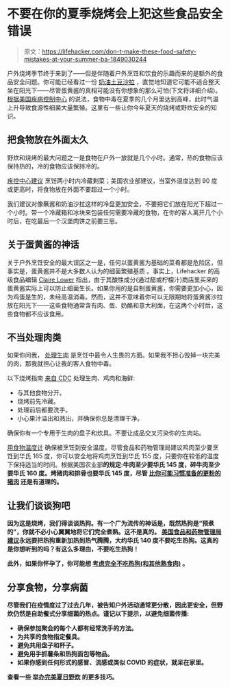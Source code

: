# 不要在你的夏季烧烤会上犯这些食品安全错误

> 原文：<https://lifehacker.com/don-t-make-these-food-safety-mistakes-at-your-summer-ba-1849030244>

户外烧烤季节终于来到了——但是伴随着户外烹饪和饮食的乐趣而来的是额外的食品安全问题。你可能已经看过一份 [奶油土豆沙拉](https://lifehacker.com/how-to-make-extra-creamy-potato-salad-with-less-mayo-1844222984) ，直觉地知道它可能不适合整天坐在阳光下——尽管蛋黄酱的真相可能没有你想象的那么可怕(下文将详细介绍)。 [根据美国疾病控制中心](https://www.cdc.gov/foodsafety/communication/bbq-iq.html) 的说法，食物中毒在夏季的几个月里达到高峰，此时气温上升导致食源性细菌大量繁殖。这里有一些让你今年夏天的烧烤或野炊安全的知识。



## 把食物放在外面太久

野炊和烧烤的最大问题之一是食物在户外一放就是几个小时。通常，热的食物应该保持热的，冷的食物应该保持冷的。

[疾控中心建议](https://www.cdc.gov/foodsafety/communication/bbq-iq.html) 烹饪两小时内冷藏剩菜；美国农业部建议，当室外温度达到 90 度或更高时，将食物放在外面不要超过一个小时。

我们建议对像蘸酱和奶油沙拉这样的冷盘更加安全，不要把它们放在阳光下超过一个小时。带一个冷藏箱和冰块来包装任何需要冷藏的食物，在你的客人离开几个小时后，在吃最后一个汉堡肉饼之前要三思。

## 关于蛋黄酱的神话

关于户外烹饪安全的最大误区之一是，任何以蛋黄酱为基础的菜肴都是危险区，但事实是，蛋黄酱并不是大多数人认为的细菌繁殖基质 。事实上，Lifehacker 的高级食品编辑 [Claire Lower](https://lifehacker.com/author/clairelower) 指出，由于其酸性成分(通过醋或柠檬汁)商店里买来的蛋黄酱实际上可以防止细菌生长。如果你用的是自制蛋黄酱，你需要更加小心，因为鸡蛋是生的，未经高温消毒。然而，这并不意味着你可以无限期地将蛋黄酱沙拉放在阳光下——这些食物通常含有肉、蛋、奶酪和意大利面，在这两个小时后，这些食物都不应该食用。

## **不当处理肉类**

如果你问我， [处理生肉](https://lifehacker.com/how-to-get-over-your-meat-cooking-concerns-1798642218) 是烹饪中最令人生畏的方面。如果我不担心毁掉一块完美的肉，那我就担心让我的客人食物中毒。

以下烧烤指南 [来自 CDC](https://www.cdc.gov/foodsafety/communication/bbq-iq.html) 处理生肉、鸡肉和海鲜:

*   与其他食物分开。
*   烧烤前先冷藏。
*   处理前后都要洗手。
*   小心果汁溢出和溅出，并确保你总是清理干净。

确保你有一个专用于生肉的盘子和炊具。不要让成品交叉污染你的生肉站。

[用食物温度计](https://lifehacker.com/a-digital-thermometer-makes-cooking-infinitely-easier-1795590263) 确保被烹饪到安全温度。尽管食品和药物管理局建议鸡肉至少要烹饪到华氏 165 度，你可以安全地将鸡肉烹饪到华氏 155 度，只要你在较低的温度下保持适当的时间。根据美国农业部**的规定:牛肉至少要华氏 145 度，碎牛肉至少要华氏 160 度。烤猪肉和排骨也要华氏 145 度，尽管 [比你可能习惯准备的更粉的猪肉](https://www.seriouseats.com/case-for-raw-rare-pink-pork-food-safety) 还是有道理的。**

## **让我们谈谈狗吧**

**因为这是烧烤，我们得谈谈热狗。有一个广为流传的神话是，既然热狗是“预煮的”，你就不必小心翼翼地将它们完全煮熟。这不是真的。 [美国食品和药物管理局建议](https://www.fda.gov/food/people-risk-foodborne-illness/fact-or-fiction-food-safety-moms-be#:~:text=Fact%3A%20Actually%2C%20it's%20important%20to,%2C%20don't%20eat%20them)**永远要把热狗重新加热到热气腾腾**，大约华氏 140 度不要吃生热狗。这真的是你想听到的吗？有这么多理由，不要吃生热狗！**

**此外，如果你怀孕了，你可能想 [考虑完全不吃热狗(和其他熟食肉)](https://www.babymed.com/food-and-nutrition/hot-dogs-and-frankfurters-during-pregnancy-are-they-safe#) 。**

## ****分享食物，分享病菌****

**尽管我们在疫情度过了过去几年，被告知户外活动通常更分散，因此更安全，但野炊仍然是自助餐式分享细菌的热点。谨记以下提示，以避免细菌传播:**

*   **确保参加聚会的每个人都有经常洗手的方法。**
*   **为共享的食物指定餐具。**
*   **避免共用盘子和杯子。**
*   **避免用手抓薯条和热狗面包等物品。**
*   **如果你感到任何形式的感冒、流感或类似 COVID 的症状，就呆在家里。**

**查看一些 [举办完美夏日野炊](https://lifehacker.com/10-tricks-for-a-perfect-summer-barbecue-in-three-minute-1715384339) 的更多技巧。**